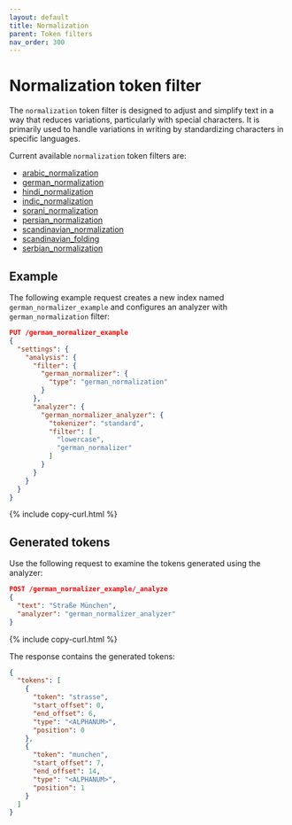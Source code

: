 ```yaml
---
layout: default
title: Normalization
parent: Token filters
nav_order: 300
---
```


# Normalization token filter

The `normalization` token filter is designed to adjust and simplify text in a way that reduces variations, particularly with special characters. It is primarily used to handle variations in writing by standardizing characters in specific languages.

Current available `normalization` token filters are:

- [arabic_normalization](https://lucene.apache.org/core/8_7_0/analyzers-common/org/apache/lucene/analysis/ar/ArabicNormalizer.html)
- [german_normalization](https://lucene.apache.org/core/8_7_0/analyzers-common/org/apache/lucene/analysis/de/GermanNormalizationFilter.html)
- [hindi_normalization](https://lucene.apache.org/core/8_7_0/analyzers-common/org/apache/lucene/analysis/hi/HindiNormalizer.html)
- [indic_normalization](https://lucene.apache.org/core/8_7_0/analyzers-common/org/apache/lucene/analysis/in/IndicNormalizer.html)
- [sorani_normalization](https://lucene.apache.org/core/8_7_0/analyzers-common/org/apache/lucene/analysis/ckb/SoraniNormalizer.html)
- [persian_normalization](https://lucene.apache.org/core/8_7_0/analyzers-common/org/apache/lucene/analysis/fa/PersianNormalizer.html)
- [scandinavian_normalization](https://lucene.apache.org/core/8_7_0/analyzers-common/org/apache/lucene/analysis/miscellaneous/ScandinavianNormalizationFilter.html)
- [scandinavian_folding](https://lucene.apache.org/core/8_7_0/analyzers-common/org/apache/lucene/analysis/miscellaneous/ScandinavianFoldingFilter.html)
- [serbian_normalization](https://lucene.apache.org/core/8_7_0/analyzers-common/org/apache/lucene/analysis/sr/SerbianNormalizationFilter.html)


## Example

The following example request creates a new index named `german_normalizer_example` and configures an analyzer with `german_normalization` filter:

```json
PUT /german_normalizer_example
{
  "settings": {
    "analysis": {
      "filter": {
        "german_normalizer": {
          "type": "german_normalization"
        }
      },
      "analyzer": {
        "german_normalizer_analyzer": {
          "tokenizer": "standard",
          "filter": [
            "lowercase", 
            "german_normalizer"
          ]
        }
      }
    }
  }
}
```
{% include copy-curl.html %}

## Generated tokens

Use the following request to examine the tokens generated using the analyzer:

```json
POST /german_normalizer_example/_analyze
{
  "text": "Straße München",
  "analyzer": "german_normalizer_analyzer"
}
```
{% include copy-curl.html %}

The response contains the generated tokens:

```json
{
  "tokens": [
    {
      "token": "strasse",
      "start_offset": 0,
      "end_offset": 6,
      "type": "<ALPHANUM>",
      "position": 0
    },
    {
      "token": "munchen",
      "start_offset": 7,
      "end_offset": 14,
      "type": "<ALPHANUM>",
      "position": 1
    }
  ]
}
```
